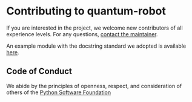 Contributing to quantum-robot
============================

If you are interested in the project, we welcome new contributors of all
experience levels. For any questions, [contact the
maintainer](mailto:info@davidelanza.it).

An example module with the docstring standard we adopted is available
[here](https://github.com/Davidelanz/quantum-robot/blob/master/docs/docstring_example/template.py).


Code of Conduct
---------------

We abide by the principles of openness, respect, and consideration of others of
the [Python Software Foundation](https://www.python.org/psf/codeofconduct/)